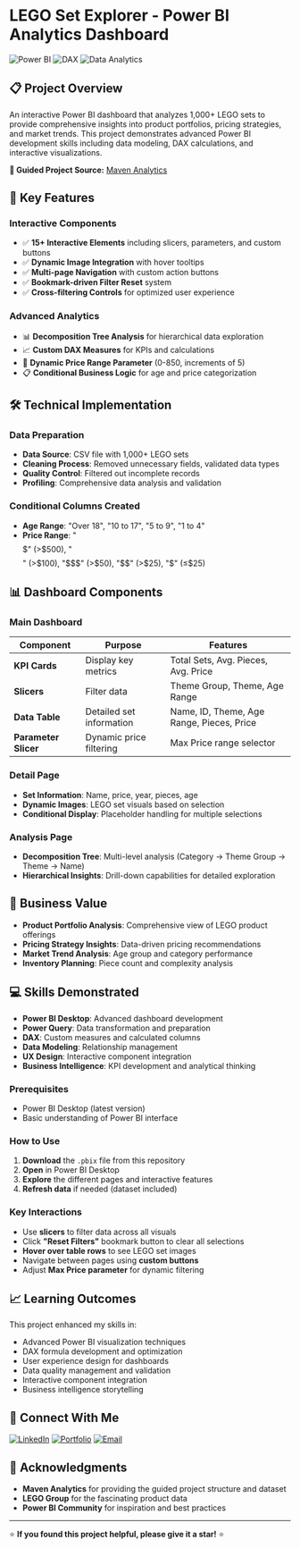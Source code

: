 # LEGO Set Explorer - Power BI Analytics Dashboard

![Power BI](https://img.shields.io/badge/Power%20BI-F2C811?style=for-the-badge&logo=powerbi&logoColor=black)
![DAX](https://img.shields.io/badge/DAX-0078D4?style=for-the-badge&logo=microsoft&logoColor=white)
![Data Analytics](https://img.shields.io/badge/Data%20Analytics-FF6B6B?style=for-the-badge&logo=chartdotjs&logoColor=white)

## 📋 Project Overview

An interactive Power BI dashboard that analyzes 1,000+ LEGO sets to provide comprehensive insights into product portfolios, pricing strategies, and market trends. This project demonstrates advanced Power BI development skills including data modeling, DAX calculations, and interactive visualizations.

**🎯 Guided Project Source:** [Maven Analytics](https://www.mavenanalytics.io/)

## 🚀 Key Features

### **Interactive Components**
- ✅ **15+ Interactive Elements** including slicers, parameters, and custom buttons
- ✅ **Dynamic Image Integration** with hover tooltips
- ✅ **Multi-page Navigation** with custom action buttons
- ✅ **Bookmark-driven Filter Reset** system
- ✅ **Cross-filtering Controls** for optimized user experience

### **Advanced Analytics**
- 📊 **Decomposition Tree Analysis** for hierarchical data exploration
- 📈 **Custom DAX Measures** for KPIs and calculations
- 🎯 **Dynamic Price Range Parameter** (0-850, increments of 5)
- 📋 **Conditional Business Logic** for age and price categorization

## 🛠️ Technical Implementation

### **Data Preparation**
- **Data Source**: CSV file with 1,000+ LEGO sets
- **Cleaning Process**: Removed unnecessary fields, validated data types
- **Quality Control**: Filtered out incomplete records
- **Profiling**: Comprehensive data analysis and validation

### **Conditional Columns Created**
- **Age Range**: "Over 18", "10 to 17", "5 to 9", "1 to 4"
- **Price Range**: "$$$$$" (>$500), "$$$$" (>$100), "$$$" (>$50), "$$" (>$25), "$" (≤$25)

## 📊 Dashboard Components

### **Main Dashboard**
| Component | Purpose | Features |
|-----------|---------|----------|
| **KPI Cards** | Display key metrics | Total Sets, Avg. Pieces, Avg. Price |
| **Slicers** | Filter data | Theme Group, Theme, Age Range |
| **Data Table** | Detailed set information | Name, ID, Theme, Age Range, Pieces, Price |
| **Parameter Slicer** | Dynamic price filtering | Max Price range selector |

### **Detail Page**
- **Set Information**: Name, price, year, pieces, age
- **Dynamic Images**: LEGO set visuals based on selection
- **Conditional Display**: Placeholder handling for multiple selections

### **Analysis Page**
- **Decomposition Tree**: Multi-level analysis (Category → Theme Group → Theme → Name)
- **Hierarchical Insights**: Drill-down capabilities for detailed exploration

## 🎯 Business Value

- **Product Portfolio Analysis**: Comprehensive view of LEGO product offerings
- **Pricing Strategy Insights**: Data-driven pricing recommendations
- **Market Trend Analysis**: Age group and category performance
- **Inventory Planning**: Piece count and complexity analysis

## 💻 Skills Demonstrated

- **Power BI Desktop**: Advanced dashboard development
- **Power Query**: Data transformation and preparation
- **DAX**: Custom measures and calculated columns
- **Data Modeling**: Relationship management
- **UX Design**: Interactive component integration
- **Business Intelligence**: KPI development and analytical thinking


### **Prerequisites**
- Power BI Desktop (latest version)
- Basic understanding of Power BI interface

### **How to Use**
1. **Download** the `.pbix` file from this repository
2. **Open** in Power BI Desktop
3. **Explore** the different pages and interactive features
4. **Refresh data** if needed (dataset included)

### **Key Interactions**
- Use **slicers** to filter data across all visuals
- Click **"Reset Filters"** bookmark button to clear all selections
- **Hover over table rows** to see LEGO set images
- Navigate between pages using **custom buttons**
- Adjust **Max Price parameter** for dynamic filtering

## 📈 Learning Outcomes

This project enhanced my skills in:
- Advanced Power BI visualization techniques
- DAX formula development and optimization
- User experience design for dashboards
- Data quality management and validation
- Interactive component integration
- Business intelligence storytelling

## 🤝 Connect With Me

[![LinkedIn](https://img.shields.io/badge/LinkedIn-0077B5?style=for-the-badge&logo=linkedin&logoColor=white)](https://www.linkedin.com/in/vaibhav-kela-860189230)
[![Portfolio](https://img.shields.io/badge/Portfolio-FF5722?style=for-the-badge&logo=todoist&logoColor=white)](https://github.com/VaibhavKela)
[![Email](https://img.shields.io/badge/Email-D14836?style=for-the-badge&logo=gmail&logoColor=white)](https://mail.google.com/mail/?view=cm&fs=1&to=vaibavkela@gmail.com)



## 🙏 Acknowledgments

- **Maven Analytics** for providing the guided project structure and dataset
- **LEGO Group** for the fascinating product data
- **Power BI Community** for inspiration and best practices

---

⭐ **If you found this project helpful, please give it a star!** ⭐
